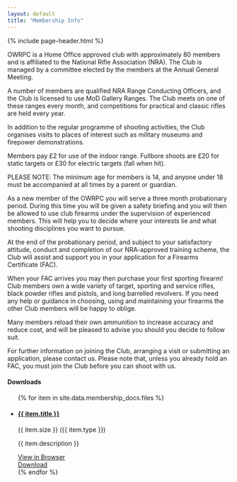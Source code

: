 ```yaml
---
layout: default
title: "Membership Info"
---
```


{% include page-header.html %}

OWRPC is a Home Office approved club with approximately 80 members and is affiliated to the National Rifle Association (NRA). The Club is managed by a committee elected by the members at the Annual General Meeting.

A number of members are qualified NRA Range Conducting Officers, and the Club is licensed to use MoD Gallery Ranges. The Club meets on one of these ranges every month, and competitions for practical and classic rifles are held every year.

In addition to the regular programme of shooting activities, the Club organises visits to places of interest such as military museums and firepower demonstrations.

Members pay £2 for use of the indoor range. Fullbore shoots are £20 for static targets or £30 for electric targets (fall when hit).

PLEASE NOTE: The minimum age for members is 14, and anyone under 18 must be accompanied at all times by a parent or guardian.

As a new member of the OWRPC you will serve a three month probationary period. During this time you will be given a safety briefing and you will then be allowed to use club firearms under the supervision of experienced members. This will help you to decide where your interests lie and what shooting disciplines you want to pursue.

At the end of the probationary period, and subject to your satisfactory attitude, conduct and completion of our NRA-approved training scheme, the Club will assist and support you in your application for a Firearms Certificate (FAC).

When your FAC arrives you may then purchase your first sporting firearm! Club members own a wide variety of target, sporting and service rifles, black powder rifles and pistols, and long barrelled revolvers. If you need any help or guidance in choosing, using and maintaining your firearms the other Club members will be happy to oblige.

Many members reload their own ammunition to increase accuracy and reduce cost, and will be pleased to advise you should you decide to follow suit.

For further information on joining the Club, arranging a visit or submitting an application, please contact us. Please note that, unless you already hold an FAC, you must join the Club before you can shoot with us.

<div class="card">
  <div class="card-header">
    <div class="row align-items-center">
      <div class="col">
        <h4 class="card-header-title">Downloads</h4>
      </div>
    </div>
  </div>
  <div class="card-body">
    <ul class="list-group list-group-lg list-group-flush list my--4">
      {% for item in site.data.membership_docs.files %}
      <li class="list-group-item px-0">
        <div class="row align-items-center">
          <div class="col-auto">
            <div class="avatar avatar-lg">
              <span class="avatar-title rounded bg-white text-secondary">
                <span class="fe fe-file-text"></span>
              </span>
            </div>
          </div>
          <div class="col ml--2">
            <h4 class="card-title mb-1 name"><a href="{{ item.path }}">{{ item.title }}</a></h4>
            <p class="card-text small text-muted mb-1">{{ item.size }} ({{ item.type }})</p>
            <p class="card-text small text-muted">{{ item.description }}</p>
          </div>
          <div class="col-auto">
            <a href="{{ item.path }}" class="btn btn-sm btn-white d-none d-md-inline-block">View in Browser</a>
          </div>
          <div class="col-auto">
            <a href="{{ item.path }}" class="btn btn-sm btn-primary d-none d-md-inline-block" download>Download</a>
          </div>
        </div>
      </li>
      {% endfor %}
    </ul>
  </div>
</div>
